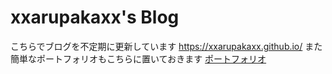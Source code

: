 # xxarupakaxx's Blog 
こちらでブログを不定期に更新しています
https://xxarupakaxx.github.io/
また簡単なポートフォリオもこちらに置いておきます
[ポートフォリオ](https://xxarupakaxx.github.io/info/2021/05/23/introduction.html)
